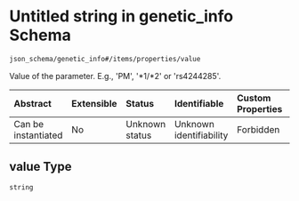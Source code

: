 # Untitled string in genetic\_info Schema

```txt
json_schema/genetic_info#/items/properties/value
```

Value of the parameter. E.g., 'PM', '\*1/\*2' or 'rs4244285'.

| Abstract            | Extensible | Status         | Identifiable            | Custom Properties | Additional Properties | Access Restrictions | Defined In                                                                 |
| :------------------ | :--------- | :------------- | :---------------------- | :---------------- | :-------------------- | :------------------ | :------------------------------------------------------------------------- |
| Can be instantiated | No         | Unknown status | Unknown identifiability | Forbidden         | Allowed               | none                | [genetic.schema.json\*](../out/genetic.schema.json "open original schema") |

## value Type

`string`
